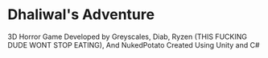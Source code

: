 # Dhaliwal's Adventure

3D Horror Game Developed by Greyscales, Diab, Ryzen (THIS FUCKING DUDE WONT STOP EATING), And NukedPotato
Created Using Unity and C#
